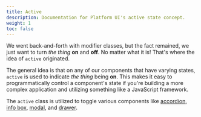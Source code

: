 ```yaml
---
title: Active
description: Documentation for Platform UI's active state concept.
weight: 1
toc: false
---
```


We went back-and-forth with modifier classes, but the fact remained, we just want to turn _the thing_ **on** and **off**. No matter what it is! That's where the idea of `active` originated.

The general idea is that on any of our components that have varying states, `active` is used to indicate _the thing_ being **on**. This makes it easy to programmatically control a component's state if you're building a more complex application and utilizing something like a JavaScript framework.

The `active` class is utilized to toggle various components like [accordion](/docs/components/accordion/), [info box](/docs/components/info-box/), [modal](/docs/components/modal/), and [drawer](/docs/components/drawer/).